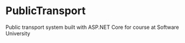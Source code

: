 # PublicTransport
 Public transport system built with ASP.NET Core for course at Software University
